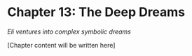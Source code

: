 # Chapter 13: The Deep Dreams

*Eli ventures into complex symbolic dreams*

[Chapter content will be written here]